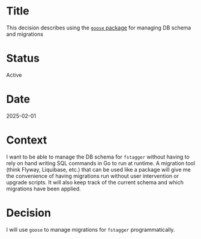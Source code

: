 # Title

This decision describes using the [`goose` package](https://github.com/pressly/goose) for managing DB schema and migrations

# Status

Active

# Date

2025-02-01

# Context

I want to be able to manage the DB schema for `fstagger` without having to rely on hand writing SQL commands in Go to run at runtime. A migration tool (think Flyway, Liquibase, etc.) that can be used like a package will give me the convenience of having migrations run without user intervention or upgrade scripts. It will also keep track of the current schema and which migrations have been applied.

# Decision

I will use `goose` to manage migrations for `fstagger` programmatically.
